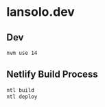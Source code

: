 # lansolo.dev

## Dev

```bash
nvm use 14
```

## Netlify Build Process

```bash
ntl build
ntl deploy
```
